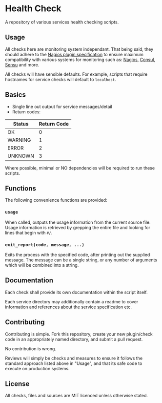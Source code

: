 # Health Check

A repository of various services health checking scripts.

## Usage

All checks here are monitoring system independant. That being said, they should adhere to the [Nagios plugin specification][nagios-plugin-spec] to ensure maximum compatibility with various systems for monitoring such as: [Nagios][nagios], [Consul][consul], [Sensu][sensu] and more.

All checks will have sensible defaults. For example, scripts that require hostnames for service checks will default to `localhost`.

## Basics ##

* Single line out output for service messages/detail
* Return codes:

| Status  | Return Code |
| ------- | ----------- |
| OK      | 0           |
| WARNING | 1           |
| ERROR   | 2           |
| UNKNOWN | 3           |

Where possible, minimal or NO dependencies will be required to run these scripts.

## Functions

The following convenience functions are provided:

### `usage`

When called, outputs the usage information from the current source file. Usage information is retrieved by grepping the entire file and looking for lines that begin with `#/`.

### `exit_report(code, message, ...)`

Exits the process with the specified code, after printing out the supplied message. The message can be a single string, or any number of arguments which will be combined into a string.

## Documentation ##

Each check shall provide its own documentation within the script itself.

Each service directory may additionally contain a readme to cover information and references about the service specification etc.

## Contributing

Contributing is simple. Fork this repository, create your new plugin/check code in an appropriately named directory, and submit a pull request.

No contribution is wrong.

Reviews will simply be checks and measures to ensure it follows the standard approach listed above in "Usage", and that its safe code to execute on production systems.

## License

All checks, files and sources are MIT licenced unless otherwise stated.



[nagios-plugin-spec]: https://assets.nagios.com/downloads/nagioscore/docs/nagioscore/3/en/pluginapi.html
[nagios]: https://www.nagios.org/
[consul]: https://www.consul.io/
[sensu]: https://sensuapp.org/
